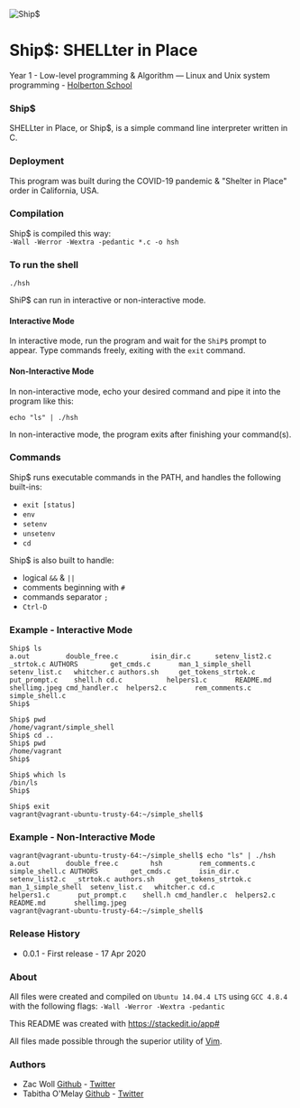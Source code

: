 ![Ship$](/shellimg.jpeg) 
# Ship$: SHELLter in Place  

Year 1 - Low-level programming & Algorithm ― Linux and Unix system programming - [Holberton School](https://www.holbertonschool.com/)</br>

### Ship$

SHELLter in Place, or Ship$, is a simple command line interpreter written in C.</br>

### Deployment

This program was built during the COVID-19 pandemic & "Shelter in Place" order in California, USA.</br>

### Compilation

Ship$ is compiled this way:  </br>
`-Wall -Werror -Wextra -pedantic *.c -o hsh`</br>

### To run the shell

`./hsh`  </br>

ShiP$ can run in interactive or non-interactive mode.</br>

#### Interactive Mode

In interactive mode, run the program and wait for the `ShiP$` prompt to appear. Type commands freely, exiting with the `exit` command.</br>

#### Non-Interactive Mode

In non-interactive mode, echo your desired command and pipe it into the program like this:</br>

`echo "ls" | ./hsh`</br>

In non-interactive mode, the program exits after finishing your  command(s).</br>

### Commands

Ship$ runs executable commands in the PATH, and handles the following built-ins:</br>

-   `exit [status]`
-   `env`
-   `setenv`
-   `unsetenv`
-   `cd`

Ship$ is also built to handle:</br>

-   logical `&&` & `||`
-   comments beginning with `#`
-   commands separator `;`
-   `Ctrl-D`

### Example - Interactive Mode
`Ship$ ls` </br>
`a.out	       double_free.c	    isin_dir.c		setenv_list2.c	_strtok.c
AUTHORS        get_cmds.c	    man_1_simple_shell	setenv_list.c	whitcher.c
authors.sh     get_tokens_strtok.c  put_prompt.c	shell.h
cd.c	       helpers1.c	    README.md		shellimg.jpeg
cmd_handler.c  helpers2.c	    rem_comments.c	simple_shell.c`</br>
`Ship$`</br>

`Ship$ pwd` </br>
`/home/vagrant/simple_shell`</br>
`Ship$ cd ..`</br>
`Ship$ pwd`</br>
`/home/vagrant`</br>
`Ship$ `</br>

`Ship$ which ls`</br>
`/bin/ls` </br>
`Ship$ `</br>

`Ship$ exit`</br>
`vagrant@vagrant-ubuntu-trusty-64:~/simple_shell$ `</br>
### Example - Non-Interactive Mode
`vagrant@vagrant-ubuntu-trusty-64:~/simple_shell$ echo "ls" | ./hsh` </br>
`a.out	       double_free.c	    hsh			rem_comments.c	simple_shell.c
AUTHORS        get_cmds.c	    isin_dir.c		setenv_list2.c	_strtok.c
authors.sh     get_tokens_strtok.c  man_1_simple_shell	setenv_list.c	whitcher.c
cd.c	       helpers1.c	    put_prompt.c	shell.h
cmd_handler.c  helpers2.c	    README.md		shellimg.jpeg`</br>
`vagrant@vagrant-ubuntu-trusty-64:~/simple_shell$` </br>

### Release History

-   0.0.1 - First release - 17 Apr 2020</br>

### About

All files were created and compiled on `Ubuntu 14.04.4 LTS` using `GCC 4.8.4` with the following flags: `-Wall -Werror -Wextra -pedantic`</br>

This README was created with https://stackedit.io/app#</br>

All files made possible through the superior utility of [Vim](https://www.vim.org/).</br>


### Authors

-   Zac Woll [Github](https://github.com/zacwoll) - [Twitter](https://twitter.com/ZakWoll)</br>
-   Tabitha O'Melay [Github](https://github.com/tabbykatz) - [Twitter](https://twitter.com/tabby__katz)</br>
